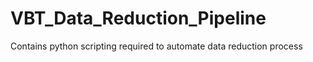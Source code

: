 # VBT_Data_Reduction_Pipeline
 Contains python scripting required to automate data reduction process
